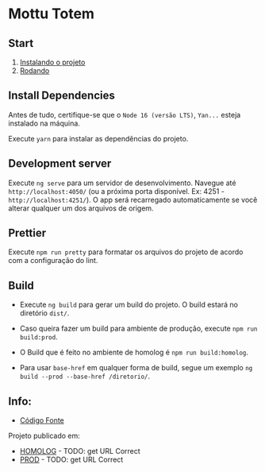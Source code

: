 # Mottu Totem

## Start

1.  [Instalando o projeto](#install)
2.  [Rodando](#running)

<a id="install"></a>

## Install Dependencies

Antes de tudo, certifique-se que o `Node 16 (versão LTS)`, `Yan...` esteja instalado na máquina.

Execute `yarn` para instalar as dependências do projeto.

<a id="running"></a>

## Development server

Execute `ng serve` para um servidor de desenvolvimento. Navegue até `http://localhost:4050/` (ou a próxima porta disponível. Ex: 4251 - `http://localhost:4251/`).
O app será recarregado automaticamente se você alterar qualquer um dos arquivos de origem.

## Prettier

Execute `npm run pretty` para formatar os arquivos do projeto de acordo com a configuração do lint.

## Build

- Execute `ng build` para gerar um build do projeto. O build estará no diretório `dist/`.

- Caso queira fazer um build para ambiente de produção, execute `npm run build:prod`.

- O Build que é feito no ambiente de homolog é `npm run build:homolog`.

- Para usar `base-href` em qualquer forma de build, segue um exemplo `ng build --prod --base-href /diretorio/`.

## Info:

- [Código Fonte](https://dev.azure.com/mottu-ops/Mottu%20Entregas/_git/mottu-entregas-admin)

Projeto publicado em:

- [HOMOLOG]() - TODO: get URL Correct
- [PROD]() - TODO: get URL Correct
